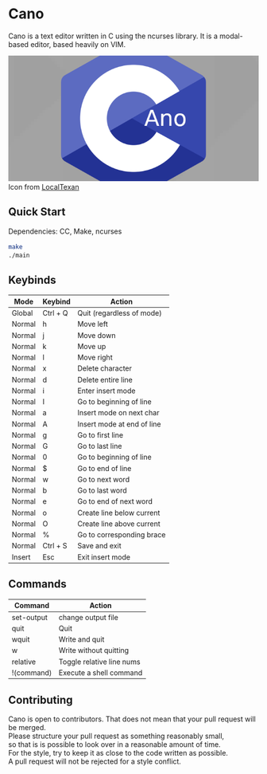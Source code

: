 # Cano
Cano is a text editor written in C using the ncurses library.
It is a modal-based editor, based heavily on VIM. 

![Cano icon](cano.png) \
Icon from [LocalTexan](https://github.com/LocalTexan)

## Quick Start
Dependencies: CC, Make, ncurses
```sh
make
./main
```

## Keybinds
|Mode  | Keybind  | Action                    |
|------|----------|---------------------------|
|Global| Ctrl + Q | Quit (regardless of mode) |
|Normal| h        | Move left                 |
|Normal| j        | Move down                 |
|Normal| k        | Move up                   |
|Normal| l        | Move right                |
|Normal| x        | Delete character          |
|Normal| d        | Delete entire line        |
|Normal| i        | Enter insert mode         |
|Normal| I        | Go to beginning of line   |
|Normal| a        | Insert mode on next char  |
|Normal| A        | Insert mode at end of line|
|Normal| g        | Go to first line          |
|Normal| G        | Go to last line           |
|Normal| 0        | Go to beginning of line   |
|Normal| $        | Go to end of line         |
|Normal| w        | Go to next word           |
|Normal| b        | Go to last word           |
|Normal| e        | Go to end of next word    |
|Normal| o        | Create line below current |
|Normal| O        | Create line above current |
|Normal| %        | Go to corresponding brace |
|Normal| Ctrl + S | Save and exit             |
|Insert| Esc      | Exit insert mode          |

## Commands 
| Command    | Action                    |
|------------|---------------------------|
| set-output | change output file        |
| quit       | Quit                      |
| wquit      | Write and quit            |
| w          | Write without quitting    |
| relative   | Toggle relative line nums |
| !(command) | Execute a shell command   |

## Contributing
Cano is open to contributors. That does not mean that your pull request will be merged. \
Please structure your pull request as something reasonably small, \
so that is is possible to look over in a reasonable amount of time. \
For the style, try to keep it as close to the code written as possible. \
A pull request will not be rejected for a style conflict.
